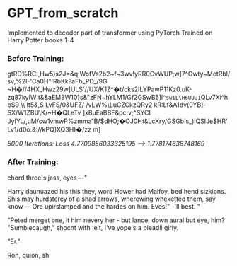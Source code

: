 # GPT_from_scratch
Implemented to decoder part of transformer using PyTorch
Trained on Harry Potter books 1-4

### Before Training:

gtRD\%RC:,Hw5)s2J=&q:WofVs2b2~f~3wv!yRR0CvWUP;w]7^Gwty~MetRbl/sv,%2I-'Ca0H"!RbKk?aFb_PD_/9G
~H�//4HX_Hwz29w]ULS'//UX/K1Z^�t/cks2ILYPawP11Kz0.uK-zq87kylWIt&&aEM3W10}s&"zFN~hYLM1/Gf2GSwB5\]l`^swIL\H6UUu1`QLv7Xi^hb$9       \\
lt5&,S LvFS/0&UFZ/      /vLW%\LuCZCkzQRy2
kR:Lf&A1dv(0YB]-SX/W1ZBU\K/~H�QLeTv     ]xBuEaBBF&pc;v;^SYCI JyIYu/,uM/cw1vmwP%zmma1B/$dHO;�OJ0Ht&LcXry/GSGbIs_)iQSIJe$HR'Lv1/d0o.&://kPQ]XQ3H)�/zz
m]

_5000 Iterations: Loss 4.7709856033325195 --> 1.778174638748169_

### After Training:

chord three's jass, eyes --"

Harry daunuazed his this they, word Hower had Malfoy, bed hend sizkions.  Shis may hurdstercy of a shad arrows, wherewing wheketted them, say know -- Ore upirslamped and the hardes on him. Eves!"  -'ll best. "

"Peted
merget one, it him
nevery her - but lance, down aural but eye, him? "Sumblecaugh," shocht with 'elt, I've yope's a pleadli girly.

"Er."

Ron, quion, sh
